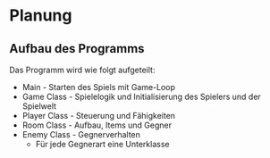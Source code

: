 # Planung 

## Aufbau des Programms

Das Programm wird wie folgt aufgeteilt: 

- Main - Starten des Spiels mit Game-Loop
- Game Class - Spielelogik und Initialisierung des Spielers und der Spielwelt 
- Player Class - Steuerung und Fähigkeiten 
- Room Class - Aufbau, Items und Gegner
- Enemy Class - Gegnerverhalten
  - Für jede Gegnerart eine Unterklasse